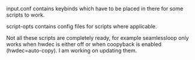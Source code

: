 input.conf contains keybinds which have to be placed in there for some scripts to work.

script-opts contains config files for scripts where applicable.

Not all these scripts are completely ready, for example seamlessloop only works when hwdec is either off or when coopyback is enabled (hwdec=auto-copy). I am working on updating them.
